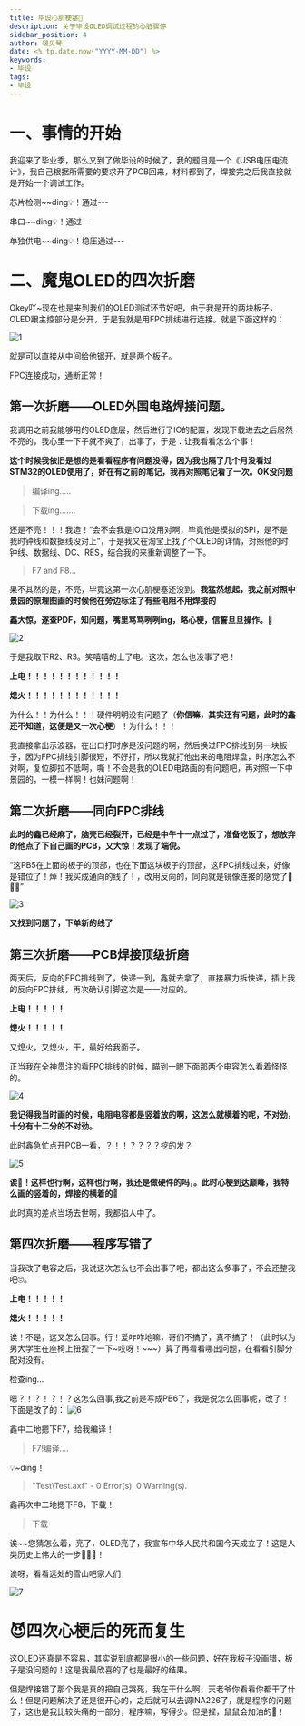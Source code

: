 ```yaml
---
title: 毕设心肌梗塞🤯
description: 关于毕设OLED调试过程的心脏骤停
sidebar_position: 4
author: 啵贝琴
date: <% tp.date.now("YYYY-MM-DD") %>
keywords:
- 毕设
tags: 
- 毕设
---
```


# 一、事情的开始

我迎来了毕业季，那么又到了做毕设的时候了，我的题目是一个《USB电压电流计》，我自己根据所需要的要求开了PCB回来，材料都到了，焊接完之后我直接就是开始一个调试工作。

芯片检测~~ding💡！通过---

串口~~ding💡！通过---

单独供电~~ding💡！稳压通过---

# 二、魔鬼OLED的四次折磨

Okey吖~现在也是来到我们的OLED测试环节好吧，由于我是开的两块板子，OLED跟主控部分是分开，于是我就是用FPC排线进行连接。就是下面这样的：

![1](../../static/life_Page/Games/毕设心肌梗塞/PCB.png)

就是可以直接从中间给他锯开，就是两个板子。

FPC连接成功，通断正常！

## 第一次折磨——OLED外围电路焊接问题。

我调用之前我能够用的OLED底层，然后进行了IO的配置，发现下载进去之后居然不亮的，我心里一下子就不爽了，出事了，于是：让我看看怎么个事！

**这个时候我依旧是想的是看看程序有问题没得，因为我也隔了几个月没看过STM32的OLED使用了，好在有之前的笔记，我再对照笔记看了一次。OK没问题**

> 编译ing.....

> 下载ing.......

还是不亮！！！我造！“会不会我是IO口没用对啊，毕竟他是模拟的SPI，是不是我时钟线和数据线没对上”，于是我又在淘宝上找了个OLED的详情，对照他的时钟线、数据线、DC、RES，结合我的来重新调整了一下。

> F7 and F8...

果不其然的是，不亮，毕竟这第一次心肌梗塞还没到。**我猛然想起，我之前对照中景园的原理图画的时候他在旁边标注了有些电阻不用焊接的**

**鑫大惊，遂查PDF，知问题，嘴里骂骂咧咧ing，略心梗，信誓旦旦操作。👺**

![2](../../static/life_Page/Games/毕设心肌梗塞/焊接出事.png)

于是我取下R2、R3。笑嘻嘻的上了电。这次，怎么也没事了吧！

**上电！！！！！！！！！！！！**

**熄火！！！！！！！！！！！！**

为什么！！为什么！！！硬件明明没有问题了（**你信嘛，其实还有问题，此时的鑫还不知道，这便是又一次心梗**）！为什么！！！

我直接拿出示波器，在出口打时序是没问题的啊，然后换过FPC排线到另一块板子，因为FPC排线引脚很短，不好打，所以我就打他出来的电阻焊盘，时序怎么不对啊，复位脚拉不低啊，嘶！不会是我的OLED电路画的有问题吧，再对照一下中景园的，一模一样啊！也妹问题啊！

## 第二次折磨——同向FPC排线
**此时的鑫已经麻了，脑壳已经裂开，已经是中午十一点过了，准备吃饭了，想放弃的他点了下自己画的PCB，又大惊！发现了端倪。**

“这PB5在上面的板子的顶部，也在下面这块板子的顶部，这FPC排线过来，好像是错位了！焯！我买成通向的线了！，改用反向的，同向就是镜像连接的感觉了🤡🤡🤡”

![3](../../static/life_Page/Games/毕设心肌梗塞/FPC排线出事.png)

**又找到问题了，下单新的线了**

## 第三次折磨——PCB焊接顶级折磨
两天后，反向的FPC排线到了，快递一到，鑫就去拿了，直接暴力拆快递，插上我的反向FPC排线，再次确认引脚这次是一一对应的。

**上电！！！！！**

**熄火！！！！！**

又熄火，又熄火，干，最好给我面子。

正当我在全神贯注的看FPC排线的时候，瞄到一眼下面那两个电容怎么看着怪怪的。

![4](../../static/life_Page/Games/毕设心肌梗塞/PCB出事2.png)

**我记得我当时画的时候，电阻电容都是竖着放的啊，这怎么就横着的呢，不对劲，十分有十二分的不对劲。**

此时鑫急忙点开PCB一看，？！！？？？？挖的发？

![5](../../static/life_Page/Games/毕设心肌梗塞/PCB出事1.png)

**诶🙉！这样也行啊，这样也行啊，我还是做硬件的吗，。此时心梗到达巅峰，我特么画的竖着的，焊接的横着的💩**

此时真的差点当场去世啊，我都掐人中了。

## 第四次折磨——程序写错了

当我改了电容之后，我说这次怎么也不会出事了吧，都出这么多事了，不会还整我吧🙄。

**上电！！！！！**

**熄火！！！！！**

诶！不是，这又怎么回事。行！爱咋咋地嘛，哥们不搞了，真不搞了！（此时以为男大学生在座椅上扭捏了一下~哎呀！~~~）算了再看看哪出问题，在看看引脚分配对没有。

检查ing...

嗯？！？！？！？这怎么回事,我之前是写成PB6了，我是说怎么回事呢，改了！下面是改了的：
![6](../../static/life_Page/Games/毕设心肌梗塞/程序出错.png)

鑫中二地摁下F7，给我编译！

> F7!编译....

💡~ding！

>"Test\Test.axf" - 0 Error(s), 0 Warning(s).

鑫再次中二地摁下F8，下载！

> 下载

诶~~您猜怎么着，亮了，OLED亮了，我宣布中华人民共和国今天成立了！这是人类历史上伟大的一步🤙🤙🤙！

诶呀，看看远处的雪山吧家人们

![7](../../static/life_Page/Games/毕设心肌梗塞/大功告成.jpg)

# 😈四次心梗后的死而复生

这OLED还真是不容易，其实说到底都是很小的一些问题，好在我板子没画错，板子是没问题的！这是我最欣喜的了也是最好的结果。

但是焊接错了那个我是真的把自己哭死，我在干什么啊，天老爷你看看你都干了什么！但是问题解决了还是很开心的，之后就可以去调INA226了，就是程序的问题了，这也是我比较头痛的一部分，程序嘛，写得少。但是捏，鼠鼠会加油的🦾！
